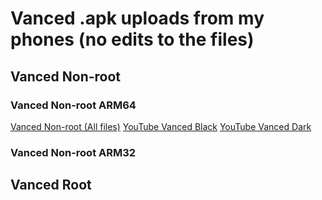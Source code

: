 # Vanced .apk uploads from my phones (no edits to the files)

## Vanced Non-root

### Vanced Non-root ARM64
[Vanced Non-root (All files)](https://www.mediafire.com/folder/27avx6rworr4b/vanced_arm64_nonroot)
[YouTube Vanced Black](https://www.mediafire.com/folder/z2mu65l9cb2jx/youtubeblack)
[YouTube Vanced Dark](https://www.mediafire.com/folder/jc850wijo8cyp/youtubedark)

### Vanced Non-root ARM32
## Vanced Root

